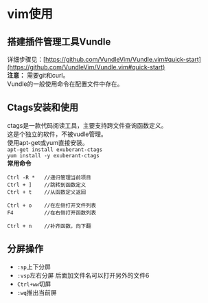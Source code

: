 # vim使用

## 搭建插件管理工具Vundle
详细步骤见：[https://github.com/VundleVim/Vundle.vim#quick-start](https://github.com/VundleVim/Vundle.vim#quick-start)<br>
__注意：__ 需要git和curl。<br>
Vundle的一般使用命令在配置文件中存在。<br>

## Ctags安装和使用
ctags是一款代码阅读工具，主要支持跨文件查询函数定义。<br>
这是个独立的软件，不被vudle管理。<br>
使用apt-get或yum直接安装。<br>
``apt-get install exuberant-ctags``<br>
``yum install -y exuberant-ctags``<br>
__常用命令__<br>
```
Ctrl -R *   //递归管理当前项目
Ctrl + ]    //跳转到函数定义
Ctrl + t    //从函数定义返回

Ctrl + o    //在左侧打开文件列表
F4          //在右侧打开函数列表

Ctrl + n    //补齐函数，向下翻
```

## 分屏操作
- ``:sp``上下分屏
- ``:vsp``左右分屏 后面加文件名可以打开另外的文件6
- ``Ctrl+ww``切屏
- ``:wq``推出当前屏

